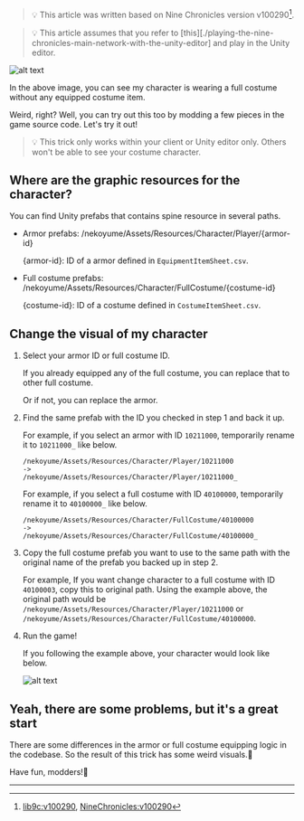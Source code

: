 > 💡 This article was written based on Nine Chronicles version v100290[^v100290].

> 💡 This article assumes that you refer to [this][./playing-the-nine-chronicles-main-network-with-the-unity-editor] and play in the Unity editor.

![alt text](/images/en/forum-trunk/hands-on-modding-tutorial-wear-any-constumes-you-want/image.png)

In the above image, you can see my character is wearing a full costume without any equipped costume item.

Weird, right? Well, you can try out this too by modding a few pieces in the game source code. Let's try it out!

> 💡 This trick only works within your client or Unity editor only. Others won't be able to see your costume character.

## Where are the graphic resources for the character?

You can find Unity prefabs that contains spine resource in several paths.

- Armor prefabs: /nekoyume/Assets/Resources/Character/Player/{armor-id}

   {armor-id}: ID of a armor defined in `EquipmentItemSheet.csv`.

- Full costume prefabs: /nekoyume/Assets/Resources/Character/FullCostume/{costume-id}

   {costume-id}: ID of a costume defined in `CostumeItemSheet.csv`.

## Change the visual of my character

1. Select your armor ID or full costume ID.

   If you already equipped any of the full costume, you can replace that to other full costume.

   Or if not, you can replace the armor.

2. Find the same prefab with the ID you checked in step 1 and back it up.

   For example, if you select an armor with ID `10211000`, temporarily rename it to `10211000_` like below.

   ```text
   /nekoyume/Assets/Resources/Character/Player/10211000
   ->
   /nekoyume/Assets/Resources/Character/Player/10211000_
   ```

   For example, if you select a full costume with ID `40100000`, temporarily rename it to `40100000_` like below.

   ```text
   /nekoyume/Assets/Resources/Character/FullCostume/40100000
   ->
   /nekoyume/Assets/Resources/Character/FullCostume/40100000_
   ```

3. Copy the full costume prefab you want to use to the same path with the original name of the prefab you backed up in step 2.

   For example, If you want change character to a full costume with ID `40100003`, copy this to original path. Using the example above, the original path would be `/nekoyume/Assets/Resources/Character/Player/10211000` or `/nekoyume/Assets/Resources/Character/FullCostume/40100000`.

4. Run the game!

   If you following the example above, your character would look like below.

   ![alt text](/images/en/forum-trunk/hands-on-modding-tutorial-wear-any-constumes-you-want/image-1.png)

## Yeah, there are some problems, but it's a great start

There are some differences in the armor or full costume equipping logic in the codebase. So the result of this trick has some weird visuals.🤪

Have fun, modders!🤟

---

[^v100290]: [lib9c:v100290][lib9c-v100290], [NineChronicles:v100290][9c-unity-v100290]

[lib9c-v100290]: https://www.github.com/planetarium/lib9c/tree/v100290
[9c-unity-v100290]: https://www.github.com/planetarium/NineChronicles/tree/v100290
